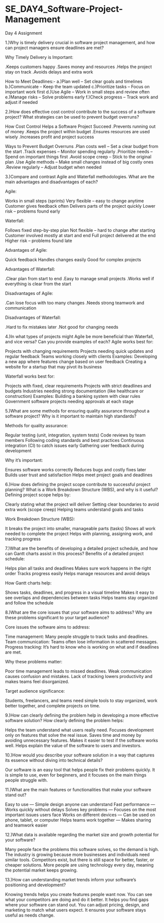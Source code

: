 # SE_DAY4_Software-Project-Management
Day 4 Assignment


1.)Why is timely delivery crucial in software project management, and how can project managers ensure deadlines are met?


Why Timely Delivery is Important:

.Keeps customers happy
.Saves money and resources
.Helps the project stay on track
.Avoids delays and extra work

How to Meet Deadlines:-
a.)Plan well – Set clear goals and timelines
b.)Communicate – Keep the team updated
c.)Prioritize tasks – Focus on important work first
d.)Use Agile – Work in small steps and review often
e.)Manage risks – Solve problems early
f.)Check progress – Track work and adjust if needed 

2.)How does effective cost control contribute to the success of a software project? What strategies can be used to prevent budget overruns?

How Cost Control Helps a Software Project Succeed
.Prevents running out of money
.Keeps the project within budget
.Ensures resources are used wisely
.Increases profit and project success

Ways to Prevent Budget Overruns
.Plan costs well – Set a clear budget from the start
.Track expenses – Monitor spending regularly
.Prioritize needs – Spend on important things first
.Avoid scope creep – Stick to the original plan
.Use Agile methods – Make small changes instead of big costly ones
.Review regularly – Adjust budget when needed


3.)Compare and contrast Agile and Waterfall methodologies. What are the main advantages and disadvantages of each?


Agile:

Works in small steps (sprints)
Very flexible – easy to change anytime
Customer gives feedback often
Delivers parts of the project quickly
Lower risk – problems found early

Waterfall:

Follows fixed step-by-step plan
Not flexible – hard to change after starting
Customer involved mostly at start and end
Full project delivered at the end
Higher risk – problems found late

Advantages of Agile:

Quick feedback
Handles changes easily
Good for complex projects

Advantages of Waterfall:

.Clear plan from start to end
.Easy to manage small projects
.Works well if everything is clear from the start

Disadvantages of Agile:

.Can lose focus with too many changes
.Needs strong teamwork and communication

Disadvantages of Waterfall:

.Hard to fix mistakes later
.Not good for changing needs

4.)In what types of projects might Agile be more beneficial than Waterfall, and vice versa? Can you provide examples of each?
Agile works best for:

Projects with changing requirements
Projects needing quick updates and regular feedback
Teams working closely with clients
Examples:
Developing a new app where features change based on user feedback
Creating a website for a startup that may pivot its business

Waterfall works best for:

Projects with fixed, clear requirements
Projects with strict deadlines and budgets
Industries needing strong documentation (like healthcare or construction)
Examples:
Building a banking system with clear rules
Government software projects needing approvals at each stage

5.)What are some methods for ensuring quality assurance throughout a software project? Why is it important to maintain high standards?

Methods for quality assurance:

Regular testing (unit, integration, system tests)
Code reviews by team members
Following coding standards and best practices
Continuous integration (CI) to catch issues early
Gathering user feedback during development

Why it’s important:

Ensures software works correctly
Reduces bugs and costly fixes later
Builds user trust and satisfaction
Helps meet project goals and deadlines

6.)How does defining the project scope contribute to successful project planning? What is a Work Breakdown Structure (WBS), and why is it useful?
Defining project scope helps by:

Clearly stating what the project will deliver
Setting clear boundaries to avoid extra work (scope creep)
Helping teams understand goals and tasks

Work Breakdown Structure (WBS):

It breaks the project into smaller, manageable parts (tasks)
Shows all work needed to complete the project
Helps with planning, assigning work, and tracking progress

7.)What are the benefits of developing a detailed project schedule, and how can Gantt charts assist in this process?
Benefits of a detailed project schedule:

Helps plan all tasks and deadlines
Makes sure work happens in the right order
Tracks progress easily
Helps manage resources and avoid delays

How Gantt charts help:

Shows tasks, deadlines, and progress in a visual timeline
Makes it easy to see overlaps and dependencies between tasks
Helps teams stay organized and follow the schedule


8.)What are the core issues that your software aims to address? Why are these problems significant to your target audience?

Core issues the software aims to address:

Time management: Many people struggle to track tasks and deadlines.
Team communication: Teams often lose information in scattered messages.
Progress tracking: It’s hard to know who is working on what and if deadlines are met.

Why these problems matter:

Poor time management leads to missed deadlines.
Weak communication causes confusion and mistakes.
Lack of tracking lowers productivity and makes teams feel disorganized.

Target audience significance:

Students, freelancers, and teams need simple tools to stay organized, work better together, and complete projects on time.


9.)How can clearly defining the problem help in developing a more effective software solution?
How clearly defining the problem helps:

Helps the team understand what users really need.
Focuses development only on features that solve the real issue.
Saves time and money by avoiding unnecessary features.
Makes it easier to test if the software works well.
Helps explain the value of the software to users and investors.


10.)How would you describe your software solution in a way that captures its essence without diving into technical details?

Our software is an easy tool that helps people fix their problems quickly. It is simple to use, even for beginners, and it focuses on the main things people struggle with.



11.)What are the main features or functionalities that make your software stand out?

Easy to use — Simple design anyone can understand
Fast performance — Works quickly without delays
Solves key problems — Focuses on the most important issues users face
Works on different devices — Can be used on phone, tablet, or computer
Helps teams work together — Makes sharing and teamwork easier

12.)What data is available regarding the market size and growth potential for your software?

Many people face the problems this software solves, so the demand is high.
The industry is growing because more businesses and individuals need similar tools.
Competitors exist, but there is still space for better, faster, or cheaper solutions.
More people are using technology every day, meaning the potential market keeps growing.


13.)How can understanding market trends inform your software’s positioning and development?

Knowing trends helps you create features people want now.
You can see what your competitors are doing and do it better.
It helps you find gaps where your software can stand out.
You can adjust pricing, design, and marketing to match what users expect.
It ensures your software stays useful as needs change.
















